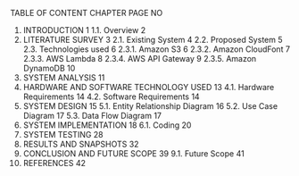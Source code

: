 TABLE OF CONTENT                                                            CHAPTER	PAGE NO
1.	INTRODUCTION	                                                                    1
1.1.	Overview                                                                      	2
2.	LITERATURE SURVEY	                                                                3
2.1.	Existing System	                                                                4
2.2.	Proposed System	                                                                5
2.3.	Technologies used	                                                              6
2.3.1.	Amazon S3                                                                    	6
2.3.2.	Amazon CloudFont	                                                            7
2.3.3.	AWS Lambda	                                                                  8
2.3.4.	AWS API Gateway                                                             	9
2.3.5.	Amazon DynamoDB                                                             	10
3.	SYSTEM ANALYSIS                                                                 	11
4.	HARDWARE AND SOFTWARE TECHNOLOGY USED	                                            13
4.1.	Hardware Requirements	                                                          14
4.2.	Software Requirements	                                                          14
5.	SYSTEM DESIGN	                                                                    15
5.1.	Entity Relationship Diagram	                                                    16
5.2.	Use Case Diagram                                                              	17
5.3.	Data Flow Diagram	                                                              17
6.	SYSTEM IMPLEMENTATION                                                           	18
6.1.	Coding                                                                        	20
7.	SYSTEM TESTING                                                                  	28
8.	RESULTS AND SNAPSHOTS	                                                            32
9.	CONCLUSION AND FUTURE SCOPE                                                     	39
9.1.	Future Scope	                                                                  41
10.	REFERENCES	                                                                      42

